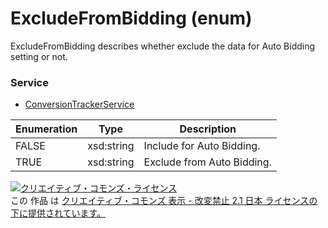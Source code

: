 # ExcludeFromBidding (enum)
ExcludeFromBidding describes whether exclude the data for Auto Bidding setting or not.
 
### Service
+ [ConversionTrackerService](../services/ConversionTrackerService.md)

| Enumeration | Type | Description |
|---|---|---|
| FALSE | xsd:string | Include for Auto Bidding. |
| TRUE | xsd:string | Exclude from Auto Bidding. |
 
<a rel="license" href="http://creativecommons.org/licenses/by-nd/2.1/jp/">
<img alt="クリエイティブ・コモンズ・ライセンス" style="border-width:0" src="https://i.creativecommons.org/l/by-nd/2.1/jp/88x31.png" />
</a><br />
この 作品 は <a rel="license" href="http://creativecommons.org/licenses/by-nd/2.1/jp/">
クリエイティブ・コモンズ 表示 - 改変禁止 2.1 日本 ライセンスの下に提供されています。</a>
